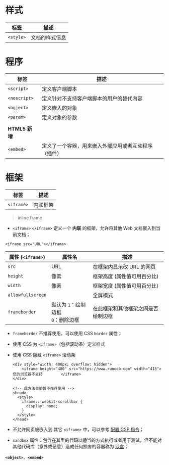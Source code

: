 # 样式

| 标签      | 描述           |
| --------- | -------------- |
| `<style>` | 文档的样式信息 |









# 程序

| 标签           | 描述                                                 |
| -------------- | ---------------------------------------------------- |
| `<script>`     | 定义客户端脚本                                       |
| `<noscript>`   | 定义针对不支持客户端脚本的用户的替代内容             |
| `<ogject>`     | 定义嵌入的对象                                       |
| `<param>`      | 定义对象的参数                                       |
|                |                                                      |
| **HTML5 新增** |                                                      |
| `<embed>`      | 定义了一个容器，用来嵌入外部应用或者互动程序（插件） |



# 框架

| 标签       | 描述     |
| ---------- | -------- |
| `<iframe>` | 内联框架 |

>  inline frame

- <a name="iframe">`<iframe>` `</iframe>`</a> 定义一个 **内联** 的框架，允许将其他 Web 文档嵌入到当前文档；

```
<iframe src="URL"></iframe>
```

| 属性 (`<iframe>`) | 属性名                                  | 描述                               |
| ----------------- | --------------------------------------- | ---------------------------------- |
| `src`             | URL                                     | 在框架内显示改 URL 的网页          |
| `height`          | 像素                                    | 框架高度 (属性值可用百分比)        |
| `width`           | 像素                                    | 框架宽度 (属性值可用百分比)        |
| `allowfullscreen` |                                         | 全屏模式                           |
| `frameborder`     | 默认为 `1`：绘制边框<br />`0`：删除边框 | 在此框架和其他框架之间是否绘制边框 |

- `frameborder` 不推荐使用，可以使用 CSS `border` 属性；

- 使用 CSS 为 `<iframe>`（包括滚动条）定义样式

- 使用 CSS 隐藏 `<iframe>` 滚动条

  ```
  <div style="width: 400px; overflow: hidden">
      <iframe height="480" src="https://www.runoob.com" width="415">您的浏览器不支持		</iframe>
  </div>
  ```

  ```
  <!-- 此方法目前暂不推荐使用 -->
  <head>
    <style>
      iframe::-webkit-scrollbar { 
        display: none;
      }
    </style>
  </head>
  ```

- 不允许网页被嵌入到 其它 `<iframe>` 中，可以参考 [配置 CSP 指令](https://developer.mozilla.org/zh-CN/docs/Learn/HTML/Multimedia_and_embedding/Other_embedding_technologies#配置_csp_指令)；

- `sandbox` 属性：包含在其里的代码以适当的方式执行或者用于测试，但不能对其他代码库（意外或恶意）造成任何损害的容器称为 [沙盒](https://en.wikipedia.org/wiki/Sandbox_(computer_security))；

**`<object>`**、**`<embed>`**




